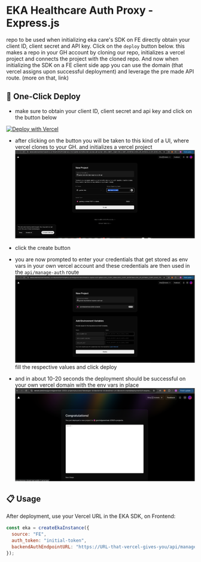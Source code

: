 # EKA Healthcare Auth Proxy - Express.js

repo to be used when initializing eka care's SDK on FE directly
obtain your client ID, client secret and API key. Click on the `deploy` button below. this makes a repo in your GH account by cloning our repo, initializes a vercel project and connects the project with the cloned repo. And now when initializing the SDK on a FE client side app you can use the domain (that vercel assigns upon successful deployment) and leverage the pre made API route. (more on that, link)

## 🚀 One-Click Deploy

- make sure to obtain your client ID, client secret and api key and click on the button below

[![Deploy with Vercel](https://vercel.com/button)](https://vercel.com/new/clone?repository-url=https%3A%2F%2Fgithub.com%2Fgovind-eka%2Fekathon-express-auth-api&env=EKA_CLIENT_ID,EKA_CLIENT_SECRET,EKA_API_KEY&envDescription=Your%20EKA%20Healthcare%20API%20credentials%20from%20the%20hackathon&envLink=https%3A%2F%2Fdeveloper.eka.care%2Fapi-reference%2F)

- after clicking on the button you will be taken to this kind of a UI, where vercel clones to your GH. and initializes a vercel project
  ![alt text](image.png)

- click the create button

- you are now prompted to enter your credentials that get stored as env vars in your own vercel account and these credentials are then used in the `api/manage-auth` route
  ![alt text](image-1.png)
  fill the respective values and click deploy

- and in about 10-20 seconds the deployment should be successful on your own vercel domain with the env vars in place
  ![alt text](image-2.png)

## 📋 Usage

After deployment, use your Vercel URL in the EKA SDK, on Frontend:

```js
const eka = createEkaInstance({
  source: "FE",
  auth_token: "initial-token",
  backendAuthEndpointURL: "https://URL-that-vercel-gives-you/api/manage-auth",
});
```
